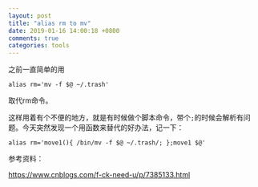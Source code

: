 ```yaml
---
layout: post
title: "alias rm to mv"
date: 2019-01-16 14:00:18 +0800
comments: true
categories: tools
---
```


之前一直简单的用


``` 
alias rm='mv -f $@ ~/.trash'

``` 

取代rm命令。

这样用着有个不便的地方，就是有时候做个脚本命令，带个`;`的时候会解析有问题。今天突然发现一个用函数来替代的好办法，记一下：


```
alias rm='move1(){ /bin/mv -f $@ ~/.trash/; };move1 $@'

```

参考资料：

https://www.cnblogs.com/f-ck-need-u/p/7385133.html
